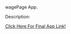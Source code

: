 wagePage App.

Description:



[Click Here For Final App Link!](https://repl.it/student/submissions/2782041)

